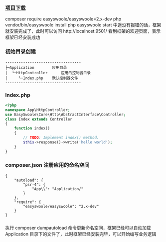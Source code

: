 ### [项目下载](https://www.easyswoole.com/Manual/2.x/Cn/_book/Introduction/install.html#%E6%89%8B%E5%8A%A8%E5%AE%89%E8%A3%85%E6%A1%86%E6%9E%B6)
composer require easyswoole/easyswoole=2.x-dev
php vendor/bin/easyswoole install
php easyswoole start
中途没有报错的话，框架就安装完成了，此时可以访问 http://localhost:9501/ 看到框架的欢迎页面，表示框架已经安装成功

### 初始目录创建
```
----------------------------------
├─Application        应用目录
│  └─HttpController      应用的控制器目录
│     └─Index.php    默认控制器文件
----------------------------------
```

### Index.php
```php
<?php
namespace App\HttpController;
use EasySwoole\Core\Http\AbstractInterface\Controller;
class Index extends Controller
{
    function index()
    {
        // TODO: Implement index() method.
        $this->response()->write('hello world');
    }
}
```

### composer.json 注册应用的命名空间
```
{
    "autoload": {
        "psr-4": {
            "App\\": "Application/"
        }
    },
    "require": {
        "easyswoole/easyswoole": "2.x-dev"
    }
}
```

###
执行 composer dumpautoload 命令更新命名空间，框架已经可以自动加载 Application 目录下的文件了，此时框架已经安装完毕，可以开始编写业务逻辑





